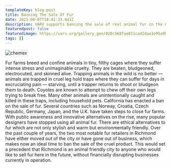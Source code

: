 ```yaml
---
templateKey: blog-post
title: Banning The Sale Of Fur
date: 2021-06-07T18:42:33.041Z
description: VARV supports banning the sale of real animal fur in the City of Richmond.
featuredpost: false
featuredimage: https://varv.org/gallery_gen/028c568fae811cad2daa1e95a9b08a65_1020x1020.4081632653.jpg
tags: []
---
```

![chemex](https://varv.org/gallery_gen/028c568fae811cad2daa1e95a9b08a65_1020x1020.4081632653.jpg)

Fur farms breed and confine animals in tiny, filthy cages where they suffer intense stress and unimaginable cruelty. They are beaten, bludgeoned, electrocuted, and skinned alive. Trapping animals in the wild is no better — animals are trapped in cruel leg hold traps where they can suffer for days in excruciating pain — starving, until a trapper returns to shoot or bludgeon them to death. Coyotes are known to attempt to chew off their own legs trying to break free. Many other animals are unintentionally caught and killed in these traps, including household pets. California has enacted a ban on the sale of fur. Several countries such as Norway, Croatia, Czech Republic, Germany, Japan, and the U.K. have taken steps to close fur farms. With public awareness and innovative alternatives on the rise, many popular designers have stopped using all animal fur. There are ethical alternatives to fur which are not only stylish and warm but environmentally friendly. Over the past couple of years, the two most notable fur retailers in Richmond have either moved out of the city or have gone out of business, which makes now an ideal time to ban the sale of the cruel product. This would set a precedent that Richmond is an animal friendly city to anyone who would like to sell fur here in the future, without financially disrupting businesses currently in operation.